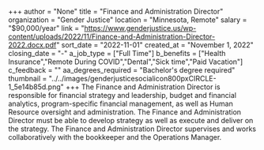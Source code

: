 +++
author = "None"
title = "Finance and Administration Director"
organization = "Gender Justice"
location = "Minnesota, Remote"
salary = "$90,000/year"
link = "https://www.genderjustice.us/wp-content/uploads/2022/11/Finance-and-Administration-Director-2022.docx.pdf"
sort_date = "2022-11-01"
created_at = "November 1, 2022"
closing_date = "-"
a_job_type = ["Full Time"]
b_benefits = ["Health Insurance","Remote During COVID","Dental","Sick time","Paid Vacation"]
c_feedback = ""
aa_degrees_required = "Bachelor's degree required"
thumbnail = "../../images/genderjusticesocialicon800pxCIRCLE-1_5e14b85d.png"
+++
The Finance and Administration Director is responsible for financial strategy and leadership, budget and financial analytics, program-specific financial management, as well as Human Resource oversight and administration. The Finance and Administration Director must be able to develop strategy as well as execute and deliver on the strategy. The Finance and Administration Director supervises and works collaboratively with the bookkeeper and the Operations Manager.
